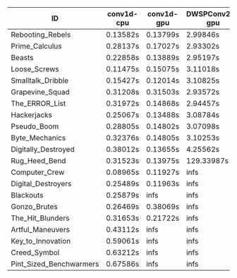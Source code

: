 |ID|conv1d-cpu|conv1d-gpu|DWSPConv2D-gpu|gemm-gpu|avg|
|-|-|-|-|-|-|
|Rebooting_Rebels|0.13582s|0.13799s|2.99846s|1.74733s|1.25490s|
|Prime_Calculus|0.28137s|0.17027s|2.93302s|1.74079s|1.28136s|
|Beasts|0.22858s|0.13889s|2.95197s|1.93856s|1.31450s|
|Loose_Screws|0.11475s|0.15075s|3.11018s|1.89466s|1.31759s|
|Smalltalk_Dribble|0.15427s|0.12014s|3.10825s|1.95067s|1.33333s|
|Grapevine_Squad|0.31208s|0.31503s|2.93572s|1.77102s|1.33346s|
|The_ERROR_List|0.31972s|0.14868s|2.94457s|1.94506s|1.33951s|
|Hackerjacks|0.25067s|0.13488s|3.08784s|1.94486s|1.35456s|
|Pseudo_Boom|0.28805s|0.14802s|3.07098s|1.96937s|1.36911s|
|Byte_Mechanics|0.32376s|0.14805s|3.10253s|1.95022s|1.38114s|
|Digitally_Destroyed|0.38012s|0.13655s|4.25562s|2.50826s|1.82014s|
|Rug_Heed_Bend|0.31523s|0.13975s|129.33987s|4.43067s|33.55638s|
|Computer_Crew|0.08965s|0.11927s|infs|4.41702s|infs|
|Digital_Destroyers|0.25489s|0.11963s|infs|1.94627s|infs|
|Blackouts|0.25879s|infs|infs|1.80992s|infs|
|Gonzo_Brutes|0.26469s|0.38069s|infs|4.44096s|infs|
|The_Hit_Blunders|0.31653s|0.21722s|infs|1.96347s|infs|
|Artful_Maneuvers|0.43112s|infs|infs|4.49543s|infs|
|Key_to_Innovation|0.59061s|infs|infs|4.50073s|infs|
|Creed_Symbol|0.63212s|infs|infs|4.52765s|infs|
|Pint_Sized_Benchwarmers|0.67586s|infs|infs|4.48519s|infs|
